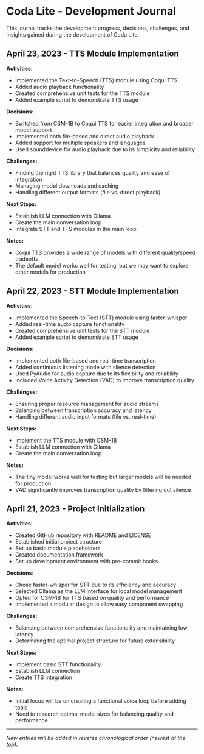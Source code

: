 # Coda Lite - Development Journal

This journal tracks the development progress, decisions, challenges, and insights gained during the development of Coda Lite.

## April 23, 2023 - TTS Module Implementation

**Activities:**
- Implemented the Text-to-Speech (TTS) module using Coqui TTS
- Added audio playback functionality
- Created comprehensive unit tests for the TTS module
- Added example script to demonstrate TTS usage

**Decisions:**
- Switched from CSM-1B to Coqui TTS for easier integration and broader model support
- Implemented both file-based and direct audio playback
- Added support for multiple speakers and languages
- Used sounddevice for audio playback due to its simplicity and reliability

**Challenges:**
- Finding the right TTS library that balances quality and ease of integration
- Managing model downloads and caching
- Handling different output formats (file vs. direct playback)

**Next Steps:**
- Establish LLM connection with Ollama
- Create the main conversation loop
- Integrate STT and TTS modules in the main loop

**Notes:**
- Coqui TTS provides a wide range of models with different quality/speed tradeoffs
- The default model works well for testing, but we may want to explore other models for production

## April 22, 2023 - STT Module Implementation

**Activities:**
- Implemented the Speech-to-Text (STT) module using faster-whisper
- Added real-time audio capture functionality
- Created comprehensive unit tests for the STT module
- Added example script to demonstrate STT usage

**Decisions:**
- Implemented both file-based and real-time transcription
- Added continuous listening mode with silence detection
- Used PyAudio for audio capture due to its flexibility and reliability
- Included Voice Activity Detection (VAD) to improve transcription quality

**Challenges:**
- Ensuring proper resource management for audio streams
- Balancing between transcription accuracy and latency
- Handling different audio input formats (file vs. real-time)

**Next Steps:**
- Implement the TTS module with CSM-1B
- Establish LLM connection with Ollama
- Create the main conversation loop

**Notes:**
- The tiny model works well for testing but larger models will be needed for production
- VAD significantly improves transcription quality by filtering out silence

## April 21, 2023 - Project Initialization

**Activities:**
- Created GitHub repository with README and LICENSE
- Established initial project structure
- Set up basic module placeholders
- Created documentation framework
- Set up development environment with pre-commit hooks

**Decisions:**
- Chose faster-whisper for STT due to its efficiency and accuracy
- Selected Ollama as the LLM interface for local model management
- Opted for CSM-1B for TTS based on quality and performance
- Implemented a modular design to allow easy component swapping

**Challenges:**
- Balancing between comprehensive functionality and maintaining low latency
- Determining the optimal project structure for future extensibility

**Next Steps:**
- Implement basic STT functionality
- Establish LLM connection
- Create TTS integration

**Notes:**
- Initial focus will be on creating a functional voice loop before adding tools
- Need to research optimal model sizes for balancing quality and performance

---

*New entries will be added in reverse chronological order (newest at the top).*
